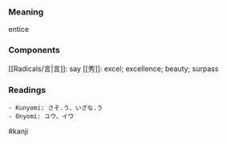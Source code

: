 ### Meaning

entice

### Components

[[Radicals/言|言]]: say [[秀]]: excel; excellence; beauty; surpass

### Readings

```
- Kunyomi: さそ.う、いざな.う
- Onyomi: ユウ、イウ
```

#kanji
